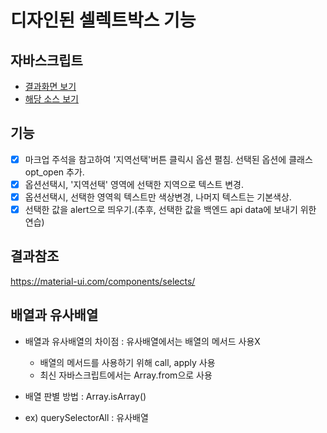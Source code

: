 # 디자인된 셀렉트박스 기능

## 자바스크립트
- [결과화면 보기](https://yeony1011.github.io/2019script_ex/select/select.html)
- [해당 소스 보기](https://github.com/yeony1011/2019script_ex/blob/master/select/common.js)

## 기능
- [x] 마크업 주석을 참고하여 '지역선택'버튼 클릭시 옵션 펼침. 선택된 옵션에 클래스 opt_open 추가. 
- [x] 옵션선택시, '지역선택' 영역에 선택한 지역으로 텍스트 변경.
- [x] 옵션선택시, 선택한 영역읙 텍스트만 색상변경, 나머지 텍스트는 기본색상.
- [x] 선택한 값을 alert으로 띄우기.(추후, 선택한 값을 백엔드 api data에 보내기 위한 연습)

## 결과참조
https://material-ui.com/components/selects/

## 배열과 유사배열
- 배열과 유사배열의 차이점 : 유사배열에서는 배열의 메서드 사용X   
    - 배열의 메서드를 사용하기 위해 call, apply 사용   
    - 최신 자바스크립트에서는 Array.from으로 사용

- 배열 판별 방법 : Array.isArray()

- ex) querySelectorAll : 유사배열